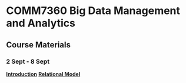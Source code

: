 # COMM7360 Big Data Management and Analytics
## Course Materials
### 2 Sept - 8 Sept
[**Introduction**](https://github.com/shary777/comm7360bigdata/blob/master/materials/1%20Introduction-2019.pdf)
[**Relational Model**](https://github.com/shary777/comm7360bigdata/blob/master/materials/2%20relational%20model%20pages%200903.pdf)